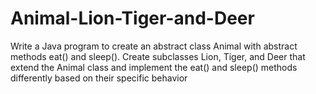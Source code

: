 # Animal-Lion-Tiger-and-Deer

 Write a Java program to create an abstract class Animal with abstract
 methods eat() and sleep(). Create subclasses Lion, Tiger, and Deer that
 extend the Animal class and implement the eat() and sleep() methods
 differently based on their specific behavior
